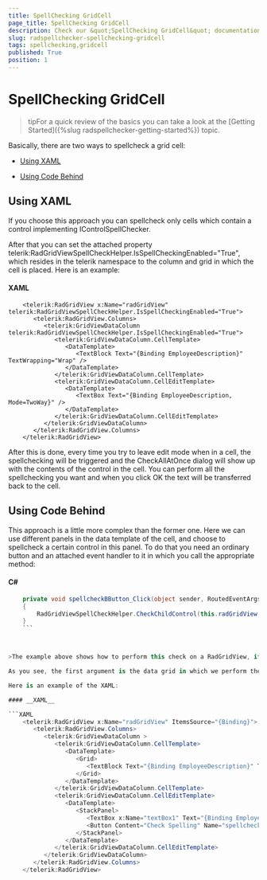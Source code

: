 ```yaml
---
title: SpellChecking GridCell
page_title: SpellChecking GridCell
description: Check our &quot;SpellChecking GridCell&quot; documentation article for the RadSpellChecker {{ site.framework_name }} control.
slug: radspellchecker-spellchecking-gridcell
tags: spellchecking,gridcell
published: True
position: 1
---
```


# SpellChecking GridCell





>tipFor a quick review of the basics you can take a look at the [Getting Started]({%slug radspellchecker-getting-started%}) topic.

Basically, there are two ways to spellcheck a grid cell:

* [Using XAML](#using-xaml)

* [Using Code Behind](#using-code-behind)

## Using XAML

If you choose this approach you can spellcheck only cells which contain a control implementing IControlSpellChecker.

After that you can set the attached property telerik:RadGridViewSpellCheckHelper.IsSpellCheckingEnabled="True", which resides in the telerik namespace to the column and grid in which the cell is placed. Here is an example:

#### __XAML__

```XAML
	<telerik:RadGridView x:Name="radGridView" telerik:RadGridViewSpellCheckHelper.IsSpellCheckingEnabled="True">
	   <telerik:RadGridView.Columns>
	      <telerik:GridViewDataColumn telerik:RadGridViewSpellCheckHelper.IsSpellCheckingEnabled="True">
	         <telerik:GridViewDataColumn.CellTemplate>
	            <DataTemplate>
	               <TextBlock Text="{Binding EmployeeDescription}" TextWrapping="Wrap" />
	            </DataTemplate>
	         </telerik:GridViewDataColumn.CellTemplate>
	         <telerik:GridViewDataColumn.CellEditTemplate>
	            <DataTemplate>
	               <TextBox Text="{Binding EmployeeDescription, Mode=TwoWay}" />
	            </DataTemplate>
	         </telerik:GridViewDataColumn.CellEditTemplate>
	      </telerik:GridViewDataColumn>
	   </telerik:RadGridView.Columns>
	</telerik:RadGridView>
```



After this is done, every time you try to leave edit mode when in a cell, the spellchecking will be triggered and the CheckAllAtOnce dialog will show up with the contents of the control in the cell. You can perform all the spellchecking you want and when you click OK the text will be transferred back to the cell.




## Using Code Behind

This approach is a little more complex than the former one. Here we can use different panels in the data template of the cell, and choose to spellcheck a certain control in this panel. To do that you need an ordinary button and an attached event handler to it in which you call the appropriate method:

#### __C#__

```C#
	private void spellcheckBButton_Click(object sender, RoutedEventArgs e)
	{
	    RadGridViewSpellCheckHelper.CheckChildControl(this.radGridView, "textBox1");
	}
	```



>The example above shows how to perform this check on a RadGridView, if you want to do it on __DataGrid__, use __DataGridSpellCheckHelper__ instead of RadGridViewSpellCheckHelper.

As you see, the first argument is the data grid in which we perform the spellchecking, and the second one is the name of the control we want to spellcheck. From then on, things are pretty much the same as in the first scenario – the check-all-at-once window pops-up and does the job.

Here is an example of the XAML:

#### __XAML__

```XAML
	<telerik:RadGridView x:Name="radGridView" ItemsSource="{Binding}">
	   <telerik:RadGridView.Columns>
	      <telerik:GridViewDataColumn >
	         <telerik:GridViewDataColumn.CellTemplate>
	            <DataTemplate>
	               <Grid>
	                  <TextBlock Text="{Binding EmployeeDescription}" TextWrapping="Wrap" />
	               </Grid>
	            </DataTemplate>
	         </telerik:GridViewDataColumn.CellTemplate>
	         <telerik:GridViewDataColumn.CellEditTemplate>
	            <DataTemplate>
	               <StackPanel>
	                  <TextBox x:Name="textBox1" Text="{Binding EmployeeDescription}" />
	                  <Button Content="Check Spelling" Name="spellcheckTBButton" Click="spellcheckTBButton_Click" Grid.Row="1"/>
	               </StackPanel>
	            </DataTemplate>
	         </telerik:GridViewDataColumn.CellEditTemplate>
	      </telerik:GridViewDataColumn>
	   </telerik:RadGridView.Columns>
	</telerik:RadGridView>
```




